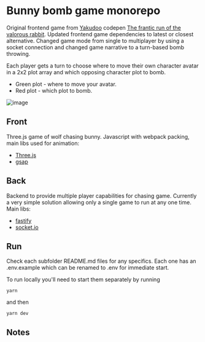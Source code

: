 # Bunny bomb game monorepo

Original frontend game from [Yakudoo](https://codepen.io/Yakudoo/) codepen [The frantic run of the valorous rabbit](https://codepen.io/Yakudoo/pen/YGxYej). Updated frontend game dependencies to latest or closest alternative. Changed game mode from single to multiplayer by using a socket connection and changed game narrative to a turn-based bomb throwing.

Each player gets a turn to choose where to move their own character avatar in a 2x2 plot array and which opposing character plot to bomb.

- Green plot - where to move your avatar.
- Red plot - which plot to bomb.

![image](https://user-images.githubusercontent.com/16711523/180389330-d93f9041-c529-46fb-a8ed-9baa13eb6f0a.png)

## Front

Three.js game of wolf chasing bunny. Javascript with webpack packing, main libs used for animation:
- [Three.js](https://threejs.org/)
- [gsap](https://greensock.com/gsap/)

## Back

Backend to provide multiple player capabilities for chasing game. Currently a very simple solution allowing only a single game to run at any one time. Main libs:
 - [fastify](https://www.fastify.io/)
 - [socket.io](https://socket.io/)

## Run

Check each subfolder README.md files for any specifics. Each one has an .env.example which can be renamed to .env for immediate start.

To run locally you'll need to start them separately by running

```yarn```

and then

```yarn dev```

## Notes
